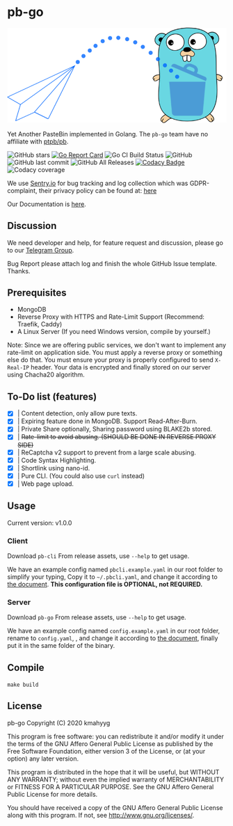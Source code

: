 # pb-go

![Logo](./readme-logo.png)

Yet Another PasteBin implemented in Golang. The `pb-go` team have no affiliate with [ptpb/pb](https://github.com/ptpb/pb).

![GitHub stars](https://img.shields.io/github/stars/pb-go/pb-go?style=social)
[![Go Report Card](https://goreportcard.com/badge/github.com/pb-go/pb-go)](https://goreportcard.com/report/github.com/pb-go/pb-go)
![Go CI Build Status](https://github.com/pb-go/pb-go/workflows/Go/badge.svg)
![GitHub](https://img.shields.io/github/license/pb-go/pb-go)
![GitHub last commit](https://img.shields.io/github/last-commit/pb-go/pb-go)
![GitHub All Releases](https://img.shields.io/github/downloads/pb-go/pb-go/total)
[![Codacy Badge](https://api.codacy.com/project/badge/Grade/269b77a2b64c41bbaa4aa109ecf4d55a)](https://www.codacy.com/manual/pb-go/pb-go)
![Codacy coverage](https://img.shields.io/codacy/coverage/269b77a2b64c41bbaa4aa109ecf4d55a?logo=codacy)

We use [Sentry.io](https://sentry.io) for bug tracking and log collection which was GDPR-complaint, 
their privacy policy can be found at: [here](https://sentry.io/legal/privacy/2.1.0/)

Our Documentation is [here](/docs).

## Discussion

We need developer and help, for feature request and discussion, 
please go to our [Telegram Group](https://t.me/pb_go_discuss).

Bug Report please attach log and finish the whole GitHub Issue template. Thanks.

## Prerequisites

-   MongoDB
-   Reverse Proxy with HTTPS and Rate-Limit Support (Recommend: Traefik, Caddy)
-   A Linux Server (If you need Windows version, compile by yourself.)

Note: Since we are offering public services, we don't want to implement any rate-limit
on application side. You must apply a reverse proxy or something else do that.
You must ensure your proxy is properly configured to send `X-Real-IP` header.
Your data is encrypted and finally stored on our server using Chacha20 algorithm.

## To-Do list (features)

-   [X] | Content detection, only allow pure texts.
-   [X] | Expiring feature done in MongoDB. Support Read-After-Burn.
-   [X] | Private Share optionally, Sharing password using BLAKE2b stored. 
-   [X] | <del> Rate-limit to avoid abusing. (SHOULD BE DONE IN REVERSE PROXY SIDE) </del>
-   [X] | ReCaptcha v2 support to prevent from a large scale abusing.
-   [X] | Code Syntax Highlighting.
-   [X] | Shortlink using nano-id.
-   [X] | Pure CLI. (You could also use `curl` instead)
-   [X] | Web page upload.

## Usage

Current version: v1.0.0

### Client

Download `pb-cli` From release assets, use `--help` to get usage.

We have an example config named `pbcli.example.yaml` in our root folder to simplify your typing, 
Copy it to `~/.pbcli.yaml`, and change it according to [the document](/docs/client.md). **This configuration file is OPTIONAL, not REQUIRED.**

### Server

Download `pb-go` From release assets, use `--help` to get usage.

We have an example config named `config.example.yaml` in our root folder, rename to `config.yaml`, 
, and change it according to [the document](/docs/config.md), finally put it in the same folder of the binary.

## Compile

`make build`

## License

 pb-go
 Copyright (C) 2020  kmahyyg

 This program is free software: you can redistribute it and/or modify
 it under the terms of the GNU Affero General Public License as published by
 the Free Software Foundation, either version 3 of the License, or
 (at your option) any later version.

 This program is distributed in the hope that it will be useful,
 but WITHOUT ANY WARRANTY; without even the implied warranty of
 MERCHANTABILITY or FITNESS FOR A PARTICULAR PURPOSE.  See the
 GNU Affero General Public License for more details.

 You should have received a copy of the GNU Affero General Public License
 along with this program.  If not, see <http://www.gnu.org/licenses/>.

